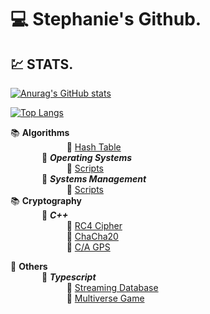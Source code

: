 # :computer: Stephanie's Github.

## :chart:	STATS.    
[![Anurag's GitHub stats](https://github-readme-stats.vercel.app/api?username=stephaniearismendi)](https://github.com/anuraghazra/github-readme-stats)       
        
[![Top Langs](https://github-readme-stats.vercel.app/api/top-langs/?username=stephaniearismendi)](https://github.com/anuraghazra/github-readme-stats)

    
:books:	**Algorithms**  
&emsp; &emsp; &emsp; &emsp; &emsp; :open_file_folder: [Hash Table](https://github.com/stephaniearismendi/TablaHash)   
&emsp; &emsp; &emsp;:round_pushpin:	**_Operating Systems_**  
&emsp; &emsp; &emsp; &emsp; &emsp; :open_file_folder: [Scripts](https://github.com/stephaniearismendi/sistemasoperativos)   
&emsp; &emsp; &emsp;:round_pushpin:	**_Systems Management_**  
&emsp; &emsp; &emsp; &emsp; &emsp; :open_file_folder: [Scripts](https://github.com/stephaniearismendi/administracion_de_sistemas)   
:books:	**Cryptography**  
&emsp; &emsp; &emsp;:round_pushpin:	**_C++_**  
&emsp; &emsp; &emsp; &emsp; &emsp; :open_file_folder: [RC4 Cipher](https://github.com/stephaniearismendi/RC4-SSI)   
&emsp; &emsp; &emsp; &emsp; &emsp; :open_file_folder: [ChaCha20](https://github.com/stephaniearismendi/ChaCha20)  
&emsp; &emsp; &emsp; &emsp; &emsp; :open_file_folder: [C/A GPS](https://github.com/stephaniearismendi/p4)  


:anger:	**Others**     
&emsp; &emsp; &emsp;:round_pushpin:	**_Typescript_**  
&emsp; &emsp; &emsp; &emsp; &emsp; :open_file_folder: [Streaming Database](https://github.com/stephaniearismendi/Streaming-Database)   
&emsp; &emsp; &emsp; &emsp; &emsp; :open_file_folder: [Multiverse Game](https://github.com/stephaniearismendi/Multiverse-game-terminal)   






